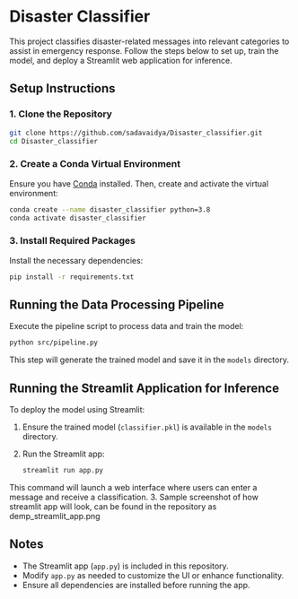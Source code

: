 # Disaster Classifier

This project classifies disaster-related messages into relevant categories to assist in emergency response. Follow the steps below to set up, train the model, and deploy a Streamlit web application for inference.

## Setup Instructions

### 1. Clone the Repository

```bash
git clone https://github.com/sadavaidya/Disaster_classifier.git
cd Disaster_classifier
```

### 2. Create a Conda Virtual Environment

Ensure you have [Conda](https://docs.conda.io/projects/conda/en/latest/user-guide/install/index.html) installed. Then, create and activate the virtual environment:

```bash
conda create --name disaster_classifier python=3.8
conda activate disaster_classifier
```

### 3. Install Required Packages

Install the necessary dependencies:

```bash
pip install -r requirements.txt
```

## Running the Data Processing Pipeline

Execute the pipeline script to process data and train the model:

```bash
python src/pipeline.py
```

This step will generate the trained model and save it in the `models` directory.

## Running the Streamlit Application for Inference

To deploy the model using Streamlit:

1. Ensure the trained model (`classifier.pkl`) is available in the `models` directory.
2. Run the Streamlit app:

   ```bash
   streamlit run app.py
   ```

This command will launch a web interface where users can enter a message and receive a classification.
3. Sample screenshot of how streamlit app will look, can be found in the repository as demp_streamlit_app.png

## Notes
- The Streamlit app (`app.py`) is included in this repository.
- Modify `app.py` as needed to customize the UI or enhance functionality.
- Ensure all dependencies are installed before running the app.

